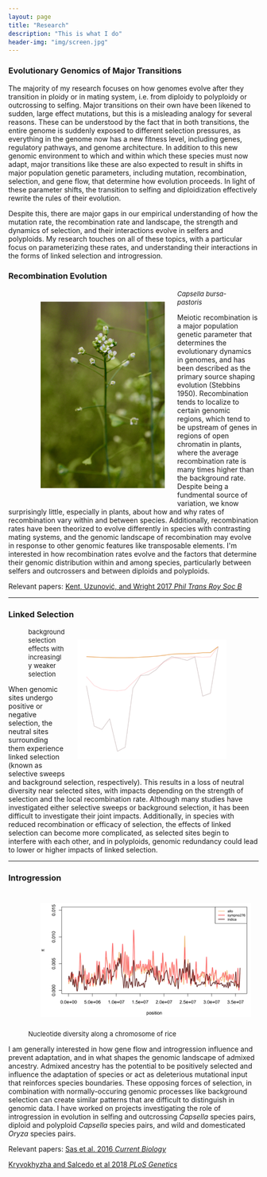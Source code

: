 ```yaml
---
layout: page
title: "Research"
description: "This is what I do"
header-img: "img/screen.jpg"
---
```


### Evolutionary Genomics of Major Transitions

The majority of my research focuses on how genomes evolve after they transition in ploidy or in mating system, i.e. from diploidy to polyploidy or outcrossing to selfing.
Major transitions on their own have been likened to sudden, large effect mutations, but this is a misleading analogy for several reasons.
These can be understood by the fact that in both transitions, the entire genome is suddenly exposed to different selection pressures, as everything in the genome now has a new fitness level, including genes, regulatory pathways, and genome architecture.
In addition to this new genomic environment to which and within which these species must now adapt, major transitions like these are also expected to result in shifts in major population genetic parameters, including mutation, recombination, selection, and gene flow, that determine how evolution proceeds.
In light of these parameter shifts, the transition to selfing and diploidization effectively rewrite the rules of their evolution.

Despite this, there are major gaps in our empirical understanding of how the mutation rate, the recombination rate and landscape, the strength and dynamics of selection, and their interactions evolve in selfers and polyploids.
My research touches on all of these topics, with a particular focus on parameterizing these rates, and understanding their interactions in the forms of linked selection and introgression.

### Recombination Evolution

<div class="left_figure"><figure>
	<img src="/img/cap2.jpg" alt="Capsella" style="float: left" width="250" hspace="25" vspace="25" />
	<figcaption>
		<font size="2"><i>Capsella bursa-pastoris</i></font>
	</figcaption>
</figure></div>

Meiotic recombination is a major population genetic parameter that determines the evolutionary dynamics in genomes, and has been described as the primary source shaping evolution (Stebbins 1950).
Recombination tends to localize to certain genomic regions, which tend to be upstream of genes in regions of open chromatin in plants, where the average recombination rate is many times higher than the background rate.
Despite being a fundmental source of variation, we know surprisingly little, especially in plants, about how and why rates of recombination vary within and between species.
Additionally, recombination rates have been theorized to evolve differently in species with contrasting mating systems, and the genomic landscape of recombination may evolve in response to other genomic features like transposable elements.
I'm interested in how recombination rates evolve and the factors that determine their genomic distribution within and among species, particularly between selfers and outcrossers and between diploids and polyploids.

Relevant papers: [Kent, Uzunović, and Wright 2017 _Phil Trans Roy Soc B_](https://paperpile.com/shared/ifUB4H)

___

### Linked Selection
<div class="right_figure"><figure>
        <img src="/img/B.gif" alt="linked" style="float: right" width="300" hspace="25" vspace="25" />
        <figcaption>
                <font size="2">background selection effects with increasingly weaker selection</font>
        </figcaption>
</figure></div>

When genomic sites undergo positive or negative selection, the neutral sites surrounding them experience linked selection (known as selective sweeps and background selection, respectively).
This results in a loss of neutral diversity near selected sites, with impacts depending on the strength of selection and the local recombination rate.
Although many studies have investigated either selective sweeps or background selection, it has been difficult to investigate their joint impacts.
Additionally, in species with reduced recombination or efficacy of selection, the effects of linked selection can become more complicated, as selected sites begin to interfere with each other, and in polyploids, genomic redundancy could lead to lower or higher impacts of linked selection.

___

### Introgression

<div class="left_figure"><figure>
        <img src="/img/rice.png" alt="Rice" style="float: left" width="450" hspace="25" vspace="25" />
        <figcaption>
                <font size="2">Nucleotide diversity along a chromosome of rice</font>
        </figcaption>
</figure></div>

I am generally interested in how gene flow and introgression influence and prevent adaptation, and in what shapes the genomic landscape of admixed ancestry.
Admixed ancestry has the potential to be positively selected and influence the adaptation of species or act as deleterious mutational input that reinforces species boundaries.
These opposing forces of selection, in combination with normally-occuring genomic processes like background selection can create similar patterns that are difficult to distinguish in genomic data.
I have worked on projects investigating the role of introgression in evolution in selfing and outcrossing _Capsella_ species pairs, diploid and polyploid _Capsella_ species pairs, and wild and domesticated _Oryza_ species pairs.


Relevant papers: [Sas et al. 2016 _Current Biology_ ](https://paperpile.com/shared/GZqmlG)

[Kryvokhyzha and Salcedo et al 2018 _PLoS Genetics_ ](https://paperpile.com/shared/7RUICs)
